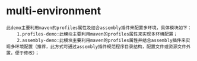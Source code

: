 # multi-environment
    此demo主要利用maven的profiles属性及结合assembly插件来配置多环境，具体模块如下：
        1.profiles-demo:此模块主要利用maven的profiles属性来实现多环境配置；
        2.assembly-demo:此模块主要利用maven的profiles属性并结合assembly插件来实现多环境配置（推荐，此方式可通过assembly插件规范程序目录结构，配置文件或资源文件外置，便于修改）；